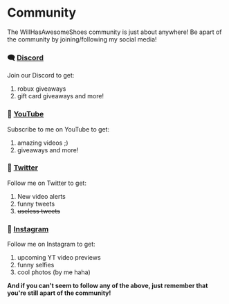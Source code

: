 # Community 
The WillHasAwesomeShoes community is just about anywhere! Be apart of the community by joining/following my social media!

### 🗨️ [Discord](https://discord.me/whas)
Join our Discord to get:
1) robux giveaways
2) gift card giveaways and more!

### 🔴 [YouTube](https://youtube.com/WillHasAwesomeShoes)
Subscribe to me on YouTube to get:
1) amazing videos ;)
2) giveaways and more!

### 🔵 [Twitter](https://twitter.com/WillMcCrudden)
Follow me on Twitter to get:
1) New video alerts
2) funny tweets
3) ~~useless tweets~~

### 📱 [Instagram](https://instagram.com/willonyt)
Follow me on Instagram to get:
1) upcoming YT video previews
2) funny selfies
3) cool photos (by me haha)

**And if you can't seem to follow any of the above, just remember that you're still apart of the community!**
